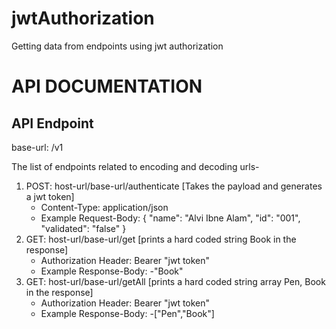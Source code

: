 # jwtAuthorization
Getting data from endpoints using jwt authorization

# API DOCUMENTATION

API Endpoint
------------
base-url: /v1

The list of endpoints related to encoding and decoding urls-

1. POST: host-url/base-url/authenticate [Takes the payload and generates a jwt token]
   - Content-Type: application/json
   - Example Request-Body: 
   {
    "name": "Alvi Ibne Alam",
    "id": "001",
    "validated": "false"
   }
2. GET: host-url/base-url/get [prints a hard coded string Book in the response]
   - Authorization Header: Bearer "jwt token"
   - Example Response-Body: 
        -"Book"
3. GET: host-url/base-url/getAll [prints a hard coded string array Pen, Book in the response]
   - Authorization Header: Bearer "jwt token"
   - Example Response-Body: 
        -["Pen","Book"]
